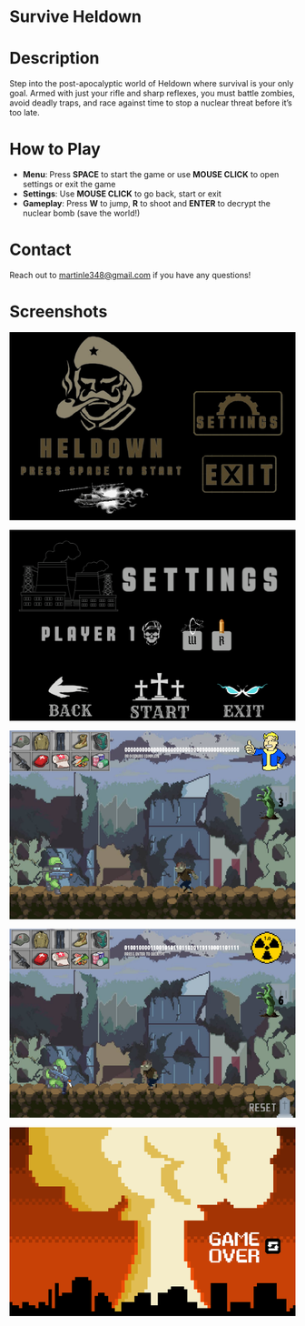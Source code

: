 # Survive Heldown 

# Description
Step into the post-apocalyptic world of Heldown where survival is your only goal. 
Armed with just your rifle and sharp reflexes, you must battle zombies, avoid deadly 
traps, and race against time to stop a nuclear threat before it’s too late.

# How to Play
- **Menu**: Press **SPACE** to start the game or use **MOUSE CLICK** to open settings or exit the game
- **Settings**: Use **MOUSE CLICK** to go back, start or exit 
- **Gameplay**: Press **W** to jump, **R** to shoot and **ENTER** to decrypt the nuclear bomb (save the world!)

# Contact
Reach out to martinle348@gmail.com if you have any questions!

# Screenshots
![start](screenshots/start_screenshot.png)

![settings](screenshots/settings_screenshot.png)

![game](screenshots/gameplay_screenshot.png)

![trapdeath](screenshots/trapdeath_screenshot.png)

![nukedeath](screenshots/nukedeath_screenshot.png)
